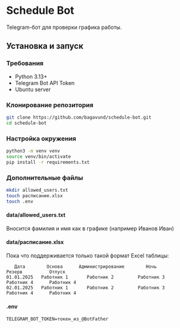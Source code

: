 # Schedule Bot

Telegram-бот для проверки графика работы. 

## Установка и запуск

### Требования
- Python 3.13+
- Telegram Bot API Token
- Ubuntu server

 ### Клонирование репозитория
```bash
git clone https://github.com/bagavund/schedule-bot.git
cd schedule-bot
```

### Настройка окружения
```bash
python3 -m venv venv
source venv/bin/activate
pip install -r requirements.txt
```

### Дополнительные файлы

```bash
mkdir allowed_users.txt
touch расписание.xlsx
touch .env
```

#### data/allowed_users.txt
Вносится фамилия и имя как в графике (например Иванов Иван)

#### data/расписание.xlsx
Пока что поддерживается только такой формат Excel таблицы:

```
   Дата        Основа      Администрирование        Ночь          Резерв          Отпуск
01.01.2025   Работник 1       Работник 2         Работник 3     Работник 4      Работник 4
02.01.2025   Работник 1       Работник 2         Работник 3     Работник 4      Работник 4
```
#### .env
```
TELEGRAM_BOT_TOKEN=токен_из_@BotFather
```
